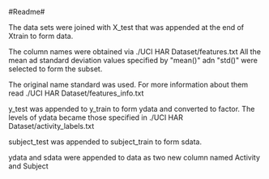 #Readme#

The data sets were joined with X_test that was appended at the end of Xtrain to form data.

The column names were obtained via ./UCI HAR Dataset/features.txt
All the mean ad standard deviation values specified by "mean()" adn "std()" were selected to form the subset.

The original name standard was used.
For more information about them read ./UCI HAR Dataset/features_info.txt

y_test was appended to y_train to form ydata and converted to factor. The levels of ydata became those specified in ./UCI HAR Dataset/activity_labels.txt

subject_test was appended to subject_train to form sdata.

ydata and sdata were appended to data as two new column named Activity and Subject



